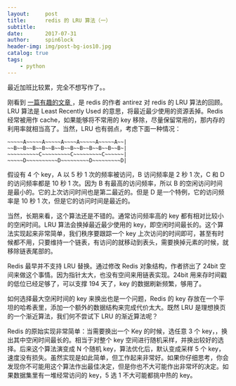 ```yaml
---
layout:     post
title:      redis 的 LRU 算法（一）
subtitle:   
date:       2017-07-31
author:     spin6lock
header-img: img/post-bg-ios10.jpg
catalog: true
tags:
    - python
---
```

最近加班比较累，完全不想写作了。。

刚看到 [ 一篇有趣的文章 ](http://antirez.com/news/109)，是 redis 的作者 antirez 对 redis 的 LRU 算法的回顾。LRU 算法是 Least Recently Used 的意思，将最近最少使用的资源丢掉。Redis 经常被用作 cache，如果能够将不常用的 key 移除，尽量保留常用的，那内存的利用率就相当高了。当然，LRU 也有弱点，考虑下面一种情况：

```
~~~~~A~~~~~A~~~~~A~~~~A~~~~~A~~~~~A~~|
~~B~~B~~B~~B~~B~~B~~B~~B~~B~~B~~B~~B~|
~~~~~~~~~~C~~~~~~~~~C~~~~~~~~~C~~~~~~|
~~~~~D~~~~~~~~~~D~~~~~~~~~D~~~~~~~~~D|
```

假设有 4 个 key，A 以 5 秒 1 次的频率被访问，B 访问频率是 2 秒 1 次，C 和 D 的访问频率都是 10 秒 1 次。因为 B 有最高的访问频率，所以 B 的空闲访问时间是最小的。它的上次访问时间也是第二最近的。但是 D 是一个特例，它的访问频率是 10 秒 1 次，但是它的访问时间是最近的。

当然，长期来看，这个算法还是不错的。通常访问频率高的 key 都有相对比较小的空闲时间。LRU 算法会换掉最近最少使用的 key，即空闲时间最长的。这个算法实现起来非常简单，我们秩序要跟踪一个 key 上次访问的时间即可，甚至有时候都不用，只要维持一个链表，有访问的就移动到表头，需要换掉元素的时候，就移除链表尾部的。

Redis 最早并不支持 LRU 替换。通过修改 Redis 对象结构，作者挤出了 24bit 空间来做这个事情。因为指针太大，也没有空间来用链表实现。24bit 用来存时间戳的低位已经足够了，可以支撑 194 天了，key 的数据刷新频繁，够用了。

如何选择最大空闲时间的 key 来换出也是一个问题，Redis 的 key 存放在一个平坦的哈希表里，添加一个额外的数据结构来完成代价太大。既然 LRU 是理想换页的一个渐近算法，我们何不尝试下 LRU 的渐近算法呢？

Redis 的原始实现非常简单：当需要换出一个 Key 的时候，选任意 3 个 key，，换出其中空闲时间最长的。相当于对整个 key 空间进行随机采样，并换出较好的选择。后来这个算法演变成 N 个随机 key，算法优化后，默认变成采样 5 个 key，速度没有损失。虽然实现是如此简单，但工作起来非常好。如果你仔细思考，你会发现你不可能用这个算法作出最佳决定，但是你也不大可能作出非常坏的决定。如果数据集里有一堆经常访问的 key，5 选 1 不大可能都挑中热的 key。
